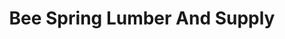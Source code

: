 ---
title: "Bee Spring Lumber And Supply"
url: /bee-spring/bee-spring-lumber-and-supply/
shop: hardware
---